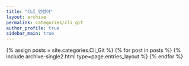 ```yaml
---
title: "CLI_명령어"
layout: archive
permalink: categories/cli_git
author_profile: true
sidebar_main: true
---
```


{% assign posts = site.categories.Cli_Git %}
{% for post in posts %} {% include archive-single2.html type=page.entries_layout %} {% endfor %}
